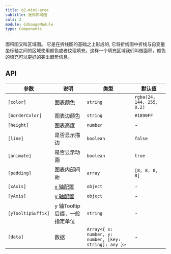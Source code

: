 ```yaml
---
title: g2-mini-area
subtitle: 迷你区域图
cols: 2
module: G2GaugeModule
type: Components
---
```


面积图又叫区域图。 它是在折线图的基础之上形成的, 它将折线图中折线与自变量坐标轴之间的区域使用颜色或者纹理填充，这样一个填充区域我们叫做面积，颜色的填充可以更好的突出趋势信息。

## API

| 参数      | 说明                                      | 类型         | 默认值 |
|----------|------------------------------------------|-------------|-------|
| `[color]` | 图表颜色 | `string` | `rgba(24, 144, 255, 0.2)` |
| `[borderColor]` | 图表边颜色 | `string` | `#1890FF` |
| `[height]` | 图表高度 | `number` | - |
| `[line]` | 是否显示描边 | `boolean` | `false` |
| `[animate]` | 是否显示动画 | `boolean` | `true` |
| `[padding]` | 图表内部间距 | `array` | `[8, 8, 8, 8]` |
| `[xAxis]` | [x 轴配置](https://antv.alipay.com/g2/doc/tutorial/start/axis.html) | `object` | - |
| `[yAxis]` | [y 轴配置](https://antv.alipay.com/g2/doc/tutorial/start/axis.html) | `object` | - |
| `[yTooltipSuffix]` | y 轴Tooltip后缀，一般指定单位 | `string` | - |
| `[data]` | 数据 | `Array<{ x: number, y: number, [key: string]: any }>` | - |
